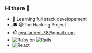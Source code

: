 ### Hi there 👋

- 🚀 Learning full stack developement 
- 🎓 @The Hacking Project
- 📫 eva.laurent.78@gmail.com
- ![Ruby](https://img.shields.io/badge/ruby-%23CC342D.svg?style=for-the-badge&logo=ruby&logoColor=white) on ![Rails](https://img.shields.io/badge/rails-%23CC0000.svg?style=for-the-badge&logo=ruby-on-rails&logoColor=white)
- ![React](https://img.shields.io/badge/react-%2320232a.svg?style=for-the-badge&logo=react&logoColor=%2361DAFB)
